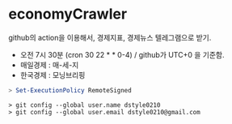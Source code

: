 # economyCrawler
github의 action을 이용해서, 경제지표, 경제뉴스 텔레그램으로 받기.
- 오전 7시 30분 (cron 30 22 * * 0-4) / github가 UTC+0 을 기준함.
- 매일경제 : 매-세-지
- 한국경제 : 모닝브리핑
  
```powershell
> Set-ExecutionPolicy RemoteSigned
```

```console
> git config --global user.name dstyle0210
> git config --global user.email dstyle0210@gmail.com
```
